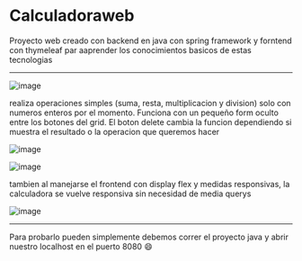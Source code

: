 # Calculadoraweb
Proyecto web creado con backend en java con spring framework y forntend con thymeleaf par aaprender los conocimientos basicos de estas tecnologias 

-----
![image](https://user-images.githubusercontent.com/80925718/188190207-2412eee4-e7d4-481c-89c1-5e42039269ac.png)

realiza operaciones simples (suma, resta, multiplicacion y division) solo con numeros enteros por el momento. Funciona con un pequeño form oculto entre los botones del grid. El boton delete cambia la funcion dependiendo si muestra el resultado o la operacion que queremos hacer

![image](https://user-images.githubusercontent.com/80925718/188191301-fbb3c595-4db4-4680-9354-023915744553.png)

![image](https://user-images.githubusercontent.com/80925718/188191336-b9c44770-5072-4387-8a41-00cc37abd890.png)

tambien al manejarse el frontend con display flex y medidas responsivas, la calculadora se vuelve responsiva sin necesidad de media querys 

![image](https://user-images.githubusercontent.com/80925718/188191713-c2182c0f-2418-47eb-ae87-85a9e177e50b.png)

----
Para probarlo pueden simplemente debemos correr el proyecto java y abrir nuestro localhost en el puerto 8080 :smile:
